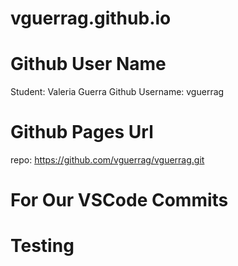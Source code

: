 
# vguerrag.github.io

# Github User Name 
Student: Valeria Guerra
Github Username: vguerrag

# Github Pages Url
repo: https://github.com/vguerrag/vguerrag.git

# For Our VSCode Commits 

# Testing
